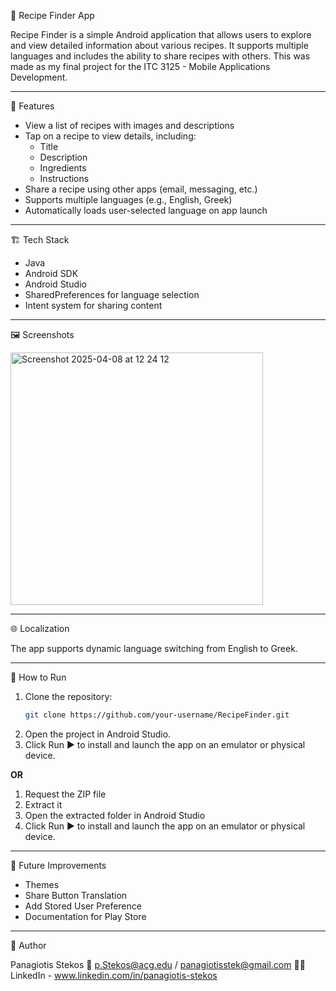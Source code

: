 🍝 Recipe Finder App

Recipe Finder is a simple Android application that allows users to explore and view detailed information about various recipes. It supports multiple languages and includes the ability to share recipes with others. This was made as my final project for the ITC 3125 - Mobile Applications Development.

---

📱 Features

- View a list of recipes with images and descriptions
- Tap on a recipe to view details, including:
  - Title
  - Description
  - Ingredients
  - Instructions
- Share a recipe using other apps (email, messaging, etc.)
- Supports multiple languages (e.g., English, Greek)
- Automatically loads user-selected language on app launch

---

🏗️ Tech Stack

- Java
- Android SDK
- Android Studio
- SharedPreferences for language selection
- Intent system for sharing content

---

🖼️ Screenshots

<img width="404" alt="Screenshot 2025-04-08 at 12 24 12" src="https://github.com/user-attachments/assets/b5ee0741-769d-495c-a73d-317d6759d8fd" />

---

🌐 Localization

The app supports dynamic language switching from English to Greek.

---

🚀 How to Run

1. Clone the repository:
   ```bash
   git clone https://github.com/your-username/RecipeFinder.git
   
2. Open the project in Android Studio.
3. Click Run ▶️ to install and launch the app on an emulator or physical device.

**OR**

1. Request the ZIP file
2. Extract it
3. Open the extracted folder in Android Studio
4. Click Run ▶️ to install and launch the app on an emulator or physical device.

---

🧪 Future Improvements

* Themes
* Share Button Translation
* Add Stored User Preference
* Documentation for Play Store

---

👤 Author

Panagiotis Stekos
📧 p.Stekos@acg.edu / panagiotisstek@gmail.com
🧑‍💻 LinkedIn - www.linkedin.com/in/panagiotis-stekos

